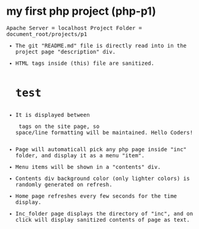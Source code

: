 # my first php project (php-p1)

<samp>
Apache Server  = localhost
Project Folder = document_root/projects/p1

* The git "README.md" file is directly read into in the project page "description" div.
* HTML tags inside (this) file are sanitized.
   <pre><h1>test</h1></pre>
* It is displayed between <pre> tags on the site page, so space/line formatting will be maintained.
                    Hello    Coders!


* Page will automaticall pick any php page inside "inc" folder, and display it as a menu "item".
* Menu items will be shown in a "contents" div.
* Contents div background color (only lighter colors) is randomly generated on refresh.
* Home page refreshes every few seconds for the time display.
* Inc_folder page displays the directory of "inc", and on click will display sanitized contents of page as text.


</samp>